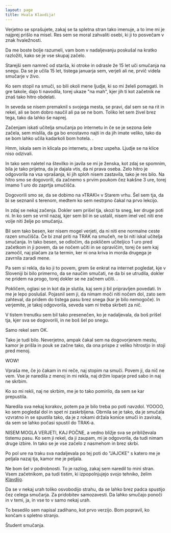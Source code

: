 ```yaml
---
layout: page
title: Hvala Klavdija!
---
```


Verjetno se sprašujete, zakaj se ta spletna stran tako imenuje, a to ime mi je najprej prišlo na misel.
Res sem se moral zahvaliti osebi, ki ji to posvečam v znak hvaležnosti.

Da me boste bolje razumeli, vam bom v nadaljevanju poskušal na kratko razložiti, kako se je vse skupaj začelo.


Starejši sem namreč od starša, ki otroke in odrasle že 15 let uči smučanja na snegu.
Da se je učila 15 let, tistega januarja sem, verjeli ali ne, prvič videla smučarje v živo.

Ko sem stopil na smuči, so bili okoli mene ljudje, ki so mi želeli pomagati. In gre takole, dajo ti navodila, torej ukaze "na mah", kjer jih ti kot začetnik ne znaš tako hitro obdelati.

In seveda se nisem premaknil s svojega mesta, se pravi, dal sem se na rit in rekel, ali se bom dobro naučil ali pa se ne bom. Toliko let sem živel brez tega, tako da lahko še naprej.

Začenjam iskati učitelja smučanja po internetu in če se je sezona šele začela, sem mislila, da ga bo enostavno najti in da jih imate veliko, tako da se bom lahko učila kadarkoli bom hotela. .

Hmm, iskala sem in klicala po internetu, a brez uspeha. Ljudje se na klice niso odzivali.

In tako sem naletel na številko in javila se mi je ženska, kot zdaj se spomnim, bila je tako prijetna, da je dajala vtis, da ni prava oseba. Zelo hitro je odgovorila na vsa vprašanja, ki jih sploh nisem zastavila, tako je res bilo. Na hitro smo se dogovorili, da začnemo s prvim poukom čez kakšne 3 ure, torej imamo 1 uro do zaprtja smučišča.

Dogovorili smo se, da se dobimo na »TRAKI« v Starem vrhu. Šel sem tja, da bi se seznanil s terenom, medtem ko sem nestrpno čakal na prvo lekcijo.

In zdaj se nekaj začenja. Dokler sem prišel tja, skozi ta sneg, ker druge poti ni. In ko sem se vrnil nazaj, kjer sem bil in se ustalil, nisem imel več niti ene volje niti želje po smučanju.

Bil sem tako besen, ker nisem mogel verjeti, da ni niti ene normalne ceste razen smučišča. Če bi znal priti na TRAK na smučeh, ne bi niti iskal učitelja smučanja. In tako besen, se odločim, da pokličem učiteljico 1 uro pred začetkom in ji povem, da se nočem učiti in se opravičim, torej če sem kaj zamočil, naj plačam za ta termin, ker ni ona kriva in morda drugega je zavrnila zaradi mene.

Pa sem si rekla, da ko ji to povem, grem še enkrat na internet pogledat, kje v Sloveniji bi bilo primerno, da se naučim smučati, ne da bi se utrudila, dokler ne pridem na progo, torej dokler se ne začnem učiti. .


Pokličem, oglasi se in kot da je slutila, kaj sem ji bil pripravljen povedati. In me je lepo poslušal. Pojasnil sem ji, da nimam moči niti nočem dol, zato sem zahteval, da pridem do tistega pasu brez snega (kar je bilo nemogoče). In verjemite, je takoj odgovorila, seveda vam ni treba skrbeti za nič.

V tistem trenutku sem bil tako presenečen, ko je nadaljevala, da boš prišel tja, kjer sva se dogovorili, in ne boš šel po snegu.

Samo rekel sem OK.

Tako je tudi bilo. Neverjetno, ampak čakal sem na dogovorjenem mestu, kamor je prišla in pouk se začne tako, da ona prispe z veliko hitrostjo in stoji pred menoj.

WOW!

Vpraša me, če jo čakam in mi reče, naj stopim na smuči. Povem ji, da nič ne vem. Vse je naredila z menoj in mi rekla, naj držim loparje pred sabo in naj ne skrbim.

Ko so mi rekli, naj ne skrbim, me je to tako pomirilo, da sem se kar prepustila.

Naredila sva nekaj korakov, potem pa je bilo treba po poti navzdol. YOOOO, ko sem pogledal dol in spet ni zaskrbljena. Obrnila se je tako, da je smučala vzvratno in se spustila tako, da je z rokami držala konice smuči in zavirala, da sem se lahko počasi spustil do TRAK-a.

NISEM MOGLA VERJETI, KAJ POČNE, a vedno bližje sva se približevala tistemu pasu.
Ko sem ji rekel, da ji zaupam, mi je odgovorila, da tudi nimam druge izbire. In tako se je vse začelo z nasmehom in brez skrbi.

Po pol ure na traku sva nadaljevala po tej poti do "JAJCKE" s katero me je peljala nazaj tja, kamor me je peljala.

Ne bom šel v podrobnosti. To je razlog, zakaj sem naredil to mini stran.
Vsem začetnikom, pa tudi tistim, ki izpopolnjujejo svojo tehniko, želim [Klavdijo](/kontakt/).

Da se v nekaj urah toliko osvobodijo strahu, da se lahko brez padca spustijo čez celega smučarja.
Za pridobitev samozavesti. Da lahko smučajo ponoči in v temi, ja, in vse to v samo nekaj urah.

To besedilo sem napisal zadihano, kot prvo verzijo.
Bom popravil, ko končam s spletno stranjo.

Študent smučanja.